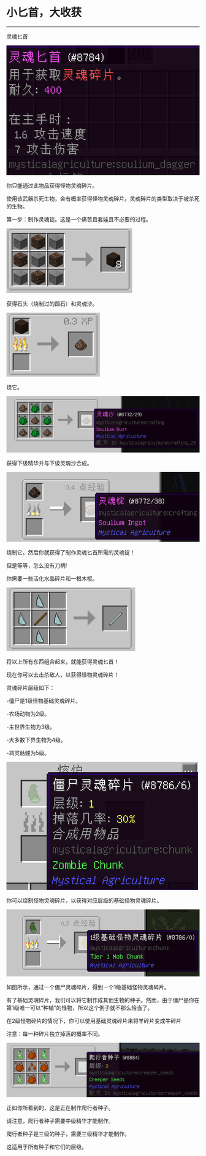 # 小匕首，大收获
___

灵魂匕首

![灵魂匕首属性](souliumdagger.png)

你只能通过此物品获得怪物灵魂碎片。

使用该武器杀死生物，会有概率获得怪物灵魂碎片。灵魂碎片的类型取决于被杀死的生物。

第一步：制作灵魂锭。这是一个痛苦且套娃且不必要的过程。

![过程之初](souliumrecipe1.png)

获得石头（烧制过的圆石）和灵魂沙。

![然后呢...?](souliumrecipe2.png)

烧它。

![我们完成了吗？没有？](souliumrecipe3.png)

获得下级精华并与下级灵魂沙合成。

![最后一步!](souliumrecipe4.png)

烧制它。然后你就获得了制作灵魂匕首所需的灵魂锭！

但是等等，怎么没有刀柄!

你需要一些活化水晶碎片和一根木棍。

![但我猜这只是一根棍子](stick.png)

将以上所有东西组合起来，就能获得灵魂匕首！

现在你可以去击杀敌人，以获得怪物灵魂碎片！

灵魂碎片层级如下：

-僵尸是1级怪物基础灵魂碎片。

-农场动物为2级。

-主世界生物为3级。

-大多数下界生物为4级。

-凋灵骷髅为5级。

![熔炉中的的僵尸灵魂碎片](cookedchunk1.png)

你可以烧制怪物灵魂碎片，以获得对应层级的基础怪物灵魂碎片。

![成品](cookedchunk2.png)

如图所示，通过一个僵尸灵魂碎片，得到一个1级基础怪物灵魂碎片。

有了基础灵魂碎片，我们可以将它制作成其他生物的种子。然而，由于僵尸是你在第1级唯一可以“种植”的怪物，所以这个例子就不那么恰当了。

在2级怪物碎片的情况下，你可以使用基础灵魂碎片来将羊碎片变成牛碎片

注意：每一种碎片独立掉落的概率不同。

![例如](creeperseeds.png)

正如你所看到的，这是正在制作爬行者种子。

请注意，爬行者种子需要中级精华才能制作。

爬行者种子是三级的种子，需要三级精华才能制作。

这适用于所有种子和它们的层级。
